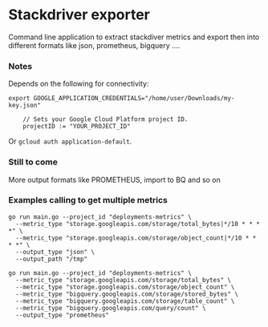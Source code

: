 # Stackdriver exporter

Command line application to extract stackdiver metrics and export then into different formats like json, prometheus, bigquery ....

### Notes

Depends on the following for connectivity:

```
export GOOGLE_APPLICATION_CREDENTIALS="/home/user/Downloads/my-key.json"
```

```
	// Sets your Google Cloud Platform project ID.
	projectID := "YOUR_PROJECT_ID"
```

Or `gcloud auth application-default`.

### Still to come

More output formats like PROMETHEUS, import to BQ and so on

### Examples calling to get multiple metrics

```
go run main.go --project_id "deployments-metrics" \
  --metric_type "storage.googleapis.com/storage/total_bytes|*/10 * * * *" \
  --metric_type "storage.googleapis.com/storage/object_count|*/10 * * * *" \
  --output_type "json" \
  --output_path "/tmp"
```

```
go run main.go --project_id "deployments-metrics" \
  --metric_type "storage.googleapis.com/storage/total_bytes" \
  --metric_type "storage.googleapis.com/storage/object_count" \
  --metric_type "bigquery.googleapis.com/storage/stored_bytes" \
  --metric_type "bigquery.googleapis.com/storage/table_count" \
  --metric_type "bigquery.googleapis.com/query/count" \
  --output_type "prometheus"
```
